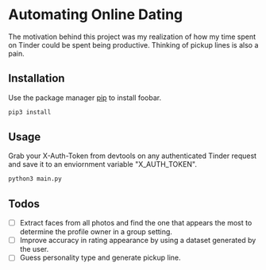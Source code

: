 # Automating Online Dating

The motivation behind this project was my realization of how my time spent on Tinder could be spent being productive. Thinking of pickup lines is also a pain.

## Installation

Use the package manager [pip](https://pip.pypa.io/en/stable/) to install foobar.

```bash
pip3 install
```

## Usage

Grab your X-Auth-Token from devtools on any authenticated Tinder request and save it to an enviornment variable "X_AUTH_TOKEN".

```bash
python3 main.py
```

## Todos

- [ ] Extract faces from all photos and find the one that appears the most to determine the profile owner in a group setting.
- [ ] Improve accuracy in rating appearance by using a dataset generated by the user.
- [ ] Guess personality type and generate pickup line.
